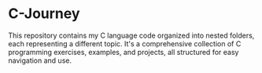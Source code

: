 # C-Journey
This repository contains my C language code organized into nested folders, each representing a different topic. It's a comprehensive collection of C programming exercises, examples, and projects, all structured for easy navigation and use.
